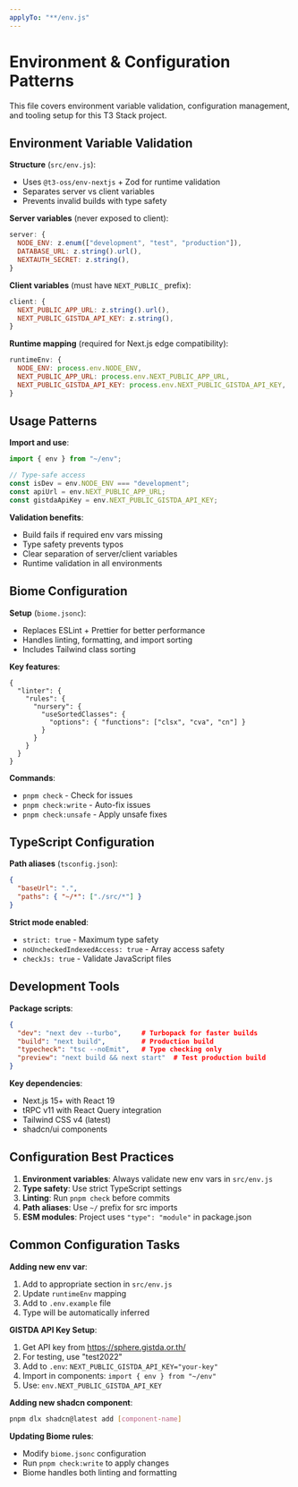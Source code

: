 ```yaml
---
applyTo: "**/env.js"
---
```


# Environment & Configuration Patterns

This file covers environment variable validation, configuration management, and tooling setup for this T3 Stack project.

## Environment Variable Validation

**Structure** (`src/env.js`):
- Uses `@t3-oss/env-nextjs` + Zod for runtime validation
- Separates server vs client variables
- Prevents invalid builds with type safety

**Server variables** (never exposed to client):
```js
server: {
  NODE_ENV: z.enum(["development", "test", "production"]),
  DATABASE_URL: z.string().url(),
  NEXTAUTH_SECRET: z.string(),
}
```

**Client variables** (must have `NEXT_PUBLIC_` prefix):
```js
client: {
  NEXT_PUBLIC_APP_URL: z.string().url(),
  NEXT_PUBLIC_GISTDA_API_KEY: z.string(),
}
```

**Runtime mapping** (required for Next.js edge compatibility):
```js
runtimeEnv: {
  NODE_ENV: process.env.NODE_ENV,
  NEXT_PUBLIC_APP_URL: process.env.NEXT_PUBLIC_APP_URL,
  NEXT_PUBLIC_GISTDA_API_KEY: process.env.NEXT_PUBLIC_GISTDA_API_KEY,
}
```

## Usage Patterns

**Import and use**:
```ts
import { env } from "~/env";

// Type-safe access
const isDev = env.NODE_ENV === "development";
const apiUrl = env.NEXT_PUBLIC_APP_URL;
const gistdaApiKey = env.NEXT_PUBLIC_GISTDA_API_KEY;
```

**Validation benefits**:
- Build fails if required env vars missing
- Type safety prevents typos
- Clear separation of server/client variables
- Runtime validation in all environments

## Biome Configuration

**Setup** (`biome.jsonc`):
- Replaces ESLint + Prettier for better performance
- Handles linting, formatting, and import sorting
- Includes Tailwind class sorting

**Key features**:
```jsonc
{
  "linter": {
    "rules": {
      "nursery": {
        "useSortedClasses": {
          "options": { "functions": ["clsx", "cva", "cn"] }
        }
      }
    }
  }
}
```

**Commands**:
- `pnpm check` - Check for issues
- `pnpm check:write` - Auto-fix issues
- `pnpm check:unsafe` - Apply unsafe fixes

## TypeScript Configuration

**Path aliases** (`tsconfig.json`):
```json
{
  "baseUrl": ".",
  "paths": { "~/*": ["./src/*"] }
}
```

**Strict mode enabled**:
- `strict: true` - Maximum type safety
- `noUncheckedIndexedAccess: true` - Array access safety
- `checkJs: true` - Validate JavaScript files

## Development Tools

**Package scripts**:
```json
{
  "dev": "next dev --turbo",     # Turbopack for faster builds
  "build": "next build",         # Production build
  "typecheck": "tsc --noEmit",   # Type checking only
  "preview": "next build && next start"  # Test production build
}
```

**Key dependencies**:
- Next.js 15+ with React 19
- tRPC v11 with React Query integration
- Tailwind CSS v4 (latest)
- shadcn/ui components

## Configuration Best Practices

1. **Environment variables**: Always validate new env vars in `src/env.js`
2. **Type safety**: Use strict TypeScript settings
3. **Linting**: Run `pnpm check` before commits
4. **Path aliases**: Use `~/` prefix for src imports
5. **ESM modules**: Project uses `"type": "module"` in package.json

## Common Configuration Tasks

**Adding new env var**:
1. Add to appropriate section in `src/env.js`
2. Update `runtimeEnv` mapping
3. Add to `.env.example` file
4. Type will be automatically inferred

**GISTDA API Key Setup**:
1. Get API key from https://sphere.gistda.or.th/
2. For testing, use "test2022"
3. Add to `.env`: `NEXT_PUBLIC_GISTDA_API_KEY="your-key"`
4. Import in components: `import { env } from "~/env"`
5. Use: `env.NEXT_PUBLIC_GISTDA_API_KEY`

**Adding new shadcn component**:
```bash
pnpm dlx shadcn@latest add [component-name]
```

**Updating Biome rules**:
- Modify `biome.jsonc` configuration
- Run `pnpm check:write` to apply changes
- Biome handles both linting and formatting
